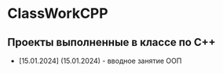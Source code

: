 # ClassWorkCPP
## Проекты выполненные в классе по С++
- [15.01.2024] (15.01.2024) - вводное занятие ООП
